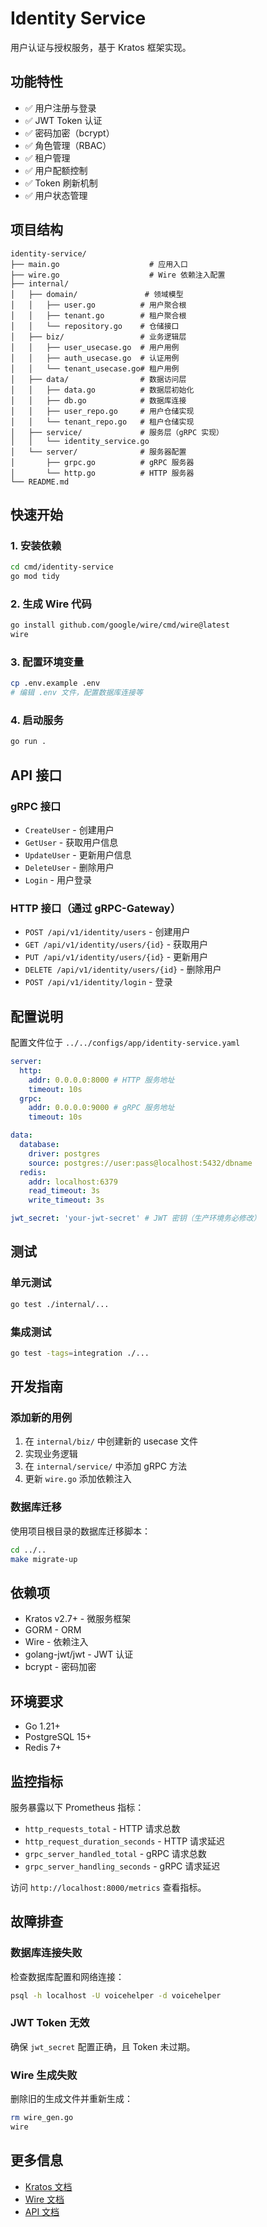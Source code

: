 # Identity Service

用户认证与授权服务，基于 Kratos 框架实现。

## 功能特性

- ✅ 用户注册与登录
- ✅ JWT Token 认证
- ✅ 密码加密（bcrypt）
- ✅ 角色管理（RBAC）
- ✅ 租户管理
- ✅ 用户配额控制
- ✅ Token 刷新机制
- ✅ 用户状态管理

## 项目结构

```
identity-service/
├── main.go                    # 应用入口
├── wire.go                    # Wire 依赖注入配置
├── internal/
│   ├── domain/               # 领域模型
│   │   ├── user.go          # 用户聚合根
│   │   ├── tenant.go        # 租户聚合根
│   │   └── repository.go    # 仓储接口
│   ├── biz/                 # 业务逻辑层
│   │   ├── user_usecase.go  # 用户用例
│   │   ├── auth_usecase.go  # 认证用例
│   │   └── tenant_usecase.go# 租户用例
│   ├── data/                # 数据访问层
│   │   ├── data.go          # 数据层初始化
│   │   ├── db.go            # 数据库连接
│   │   ├── user_repo.go     # 用户仓储实现
│   │   └── tenant_repo.go   # 租户仓储实现
│   ├── service/             # 服务层（gRPC 实现）
│   │   └── identity_service.go
│   └── server/              # 服务器配置
│       ├── grpc.go          # gRPC 服务器
│       └── http.go          # HTTP 服务器
└── README.md
```

## 快速开始

### 1. 安装依赖

```bash
cd cmd/identity-service
go mod tidy
```

### 2. 生成 Wire 代码

```bash
go install github.com/google/wire/cmd/wire@latest
wire
```

### 3. 配置环境变量

```bash
cp .env.example .env
# 编辑 .env 文件，配置数据库连接等
```

### 4. 启动服务

```bash
go run .
```

## API 接口

### gRPC 接口

- `CreateUser` - 创建用户
- `GetUser` - 获取用户信息
- `UpdateUser` - 更新用户信息
- `DeleteUser` - 删除用户
- `Login` - 用户登录

### HTTP 接口（通过 gRPC-Gateway）

- `POST /api/v1/identity/users` - 创建用户
- `GET /api/v1/identity/users/{id}` - 获取用户
- `PUT /api/v1/identity/users/{id}` - 更新用户
- `DELETE /api/v1/identity/users/{id}` - 删除用户
- `POST /api/v1/identity/login` - 登录

## 配置说明

配置文件位于 `../../configs/app/identity-service.yaml`

```yaml
server:
  http:
    addr: 0.0.0.0:8000 # HTTP 服务地址
    timeout: 10s
  grpc:
    addr: 0.0.0.0:9000 # gRPC 服务地址
    timeout: 10s

data:
  database:
    driver: postgres
    source: postgres://user:pass@localhost:5432/dbname
  redis:
    addr: localhost:6379
    read_timeout: 3s
    write_timeout: 3s

jwt_secret: 'your-jwt-secret' # JWT 密钥（生产环境务必修改）
```

## 测试

### 单元测试

```bash
go test ./internal/...
```

### 集成测试

```bash
go test -tags=integration ./...
```

## 开发指南

### 添加新的用例

1. 在 `internal/biz/` 中创建新的 usecase 文件
2. 实现业务逻辑
3. 在 `internal/service/` 中添加 gRPC 方法
4. 更新 `wire.go` 添加依赖注入

### 数据库迁移

使用项目根目录的数据库迁移脚本：

```bash
cd ../..
make migrate-up
```

## 依赖项

- Kratos v2.7+ - 微服务框架
- GORM - ORM
- Wire - 依赖注入
- golang-jwt/jwt - JWT 认证
- bcrypt - 密码加密

## 环境要求

- Go 1.21+
- PostgreSQL 15+
- Redis 7+

## 监控指标

服务暴露以下 Prometheus 指标：

- `http_requests_total` - HTTP 请求总数
- `http_request_duration_seconds` - HTTP 请求延迟
- `grpc_server_handled_total` - gRPC 请求总数
- `grpc_server_handling_seconds` - gRPC 请求延迟

访问 `http://localhost:8000/metrics` 查看指标。

## 故障排查

### 数据库连接失败

检查数据库配置和网络连接：

```bash
psql -h localhost -U voicehelper -d voicehelper
```

### JWT Token 无效

确保 `jwt_secret` 配置正确，且 Token 未过期。

### Wire 生成失败

删除旧的生成文件并重新生成：

```bash
rm wire_gen.go
wire
```

## 更多信息

- [Kratos 文档](https://go-kratos.dev/)
- [Wire 文档](https://github.com/google/wire)
- [API 文档](../../docs/api/API_OVERVIEW.md)
